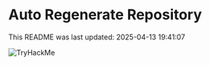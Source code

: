 # Auto Regenerate Repository

This README was last updated: 2025-04-13 19:41:07

 ![TryHackMe](https://tryhackme.com/badge/533634)